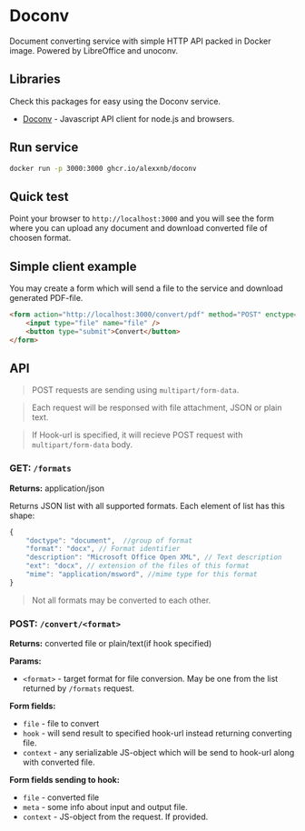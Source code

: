 # Doconv
Document converting service with simple HTTP API packed in Docker image.  Powered by LibreOffice and unoconv.  

## Libraries

Check this packages for easy using the Doconv service.

* [Doconv](https://npmjs.com/doconv) - Javascript API client for node.js and browsers.

## Run service

```sh
docker run -p 3000:3000 ghcr.io/alexxnb/doconv
```

## Quick test

Point your browser to `http://localhost:3000` and you will see the form where you can upload any document and download converted file of choosen format.

## Simple client example

You may create a form which will send a file to the service and download generated  PDF-file.

```html
<form action="http://localhost:3000/convert/pdf" method="POST" enctype="multipart/form-data">
    <input type="file" name="file" />
    <button type="submit">Convert</button>
</form>
```

## API

> POST requests are sending using `multipart/form-data`. 

> Each request will be responsed with file attachment, JSON or plain text.

> If Hook-url is specified, it will recieve POST request with `multipart/form-data` body.


### GET: `/formats`
**Returns:** application/json

Returns JSON list with all supported formats. Each element of list has this shape:

```js
{
    "doctype": "document",  //group of format
    "format": "docx", // Format identifier
    "description": "Microsoft Office Open XML", // Text description
    "ext": "docx", // extension of the files of this format
    "mime": "application/msword", //mime type for this format
}
```

> Not all formats may be converted to each other.

### POST: `/convert/<format>`
**Returns:** converted file or plain/text(if hook specified)

**Params:**
* `<format>` - target format for file conversion. May be one from the list returned by `/formats` request.

**Form fields:**
* `file` - file to convert
* `hook` - will send result to specified hook-url instead returning converting file.
* `context` - any serializable JS-object which will be send to hook-url along with converted file.

**Form fields sending to hook:**
* `file` - converted file
* `meta` - some info about input and output file.
* `context` - JS-object from the request. If provided.



